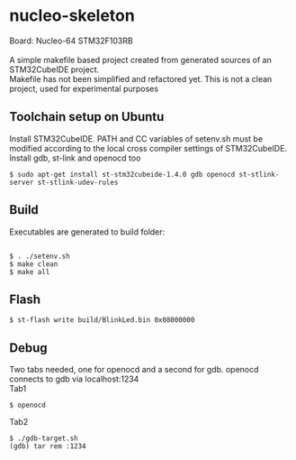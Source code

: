 # nucleo-skeleton

Board: Nucleo-64 STM32F103RB<br/><br/>
A simple makefile based project created from generated sources of an STM32CubeIDE project.<br/>
Makefile has not been simplified and refactored yet. This is not a clean project, used for experimental purposes<br/>

## Toolchain setup on Ubuntu

Install STM32CubeIDE. PATH and CC variables of setenv.sh must be modified according to the local cross compiler settings of STM32CubeIDE. Install gdb, st-link and openocd too

<pre><code>$ sudo apt-get install st-stm32cubeide-1.4.0 gdb openocd st-stlink-server st-stlink-udev-rules
</code></pre>


## Build
Executables are generated to build folder:

<pre><code>
$ . ./setenv.sh
$ make clean
$ make all
</code></pre>

## Flash
<pre><code>$ st-flash write build/BlinkLed.bin 0x08000000
</code></pre>

## Debug
Two tabs needed, one for openocd and a second for gdb. openocd connects to gdb via localhost:1234<br>
Tab1
<pre><code>$ openocd
</code></pre>
Tab2
<pre><code>$ ./gdb-target.sh
(gdb) tar rem :1234
</code></pre>


